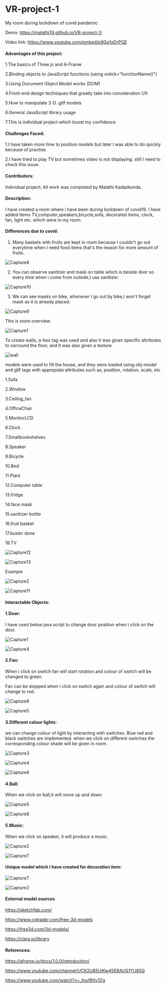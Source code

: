 # VR-project-1

 My room during lockdown of covid pandemic
 
Demo: https://malathi74.github.io/VR-project-1/

Video link: https://www.youtube.com/embed/p9Gq1xDrPQE

#### Advantages of this project:

1.The basics of Three.js and A-Frame

2.Binding objects to JavaScript functions (using onlick="functionName()")

3.Using Document Object Model works (DOM)

4.Front-end design techniques that greatly take into consideration UX

5.How to manipulate 3-D .gltf models

6.General JavaScript library usage

7.This is individual project which boost my confidence 

#### Challenges Faced:

1.I have taken more time to position models but later I was able to do quickly because of practise

2.I have tried to play TV but sometimes video is not displaying. still I need to check this issue.


#### Contributors:

Individual project; All work was completed by Malathi Kadipikonda.

#### Description:

I have created a room where i have been during lockdown of covid19. I have added items TV,computer,speakers,bicycle,sofa, decorated items, clock, fan, light etc. which were in my room.

#### Differences due to covid:

1. Many baskets with fruits are kept in room because I couldn't go out everytime when I need food items that's the reason for more amount of fruits.

![Capture8](https://user-images.githubusercontent.com/72331508/95039821-73f20000-0697-11eb-93b8-7f67ecb542d6.PNG)

2. You can observe sanitizer and mask on table which is beside door so every time when i come from outside,I use sanitizer.

![Capture10](https://user-images.githubusercontent.com/72331508/95039802-689ed480-0697-11eb-8660-9f9943f08ab8.PNG)

3. We can see masks on bike, whenever I go out by bike,I won't forget mask as it is already placed.

![Capture9](https://user-images.githubusercontent.com/72331508/95039816-6e94b580-0697-11eb-8b3e-2933df7a74d8.PNG)

This is room overview.

![Capture1](https://user-images.githubusercontent.com/72331508/95030611-8576e000-0676-11eb-934e-7efbc2f389f5.PNG)

To create walls, a-box tag was used and also it was given specific attributes to sorround the floor, and it was also given a texture

![wall](https://user-images.githubusercontent.com/72331508/95030654-c40c9a80-0676-11eb-867b-8ee6e5aa0b8f.PNG)

models were used to fill the house, and they were loaded using obj-model and gltf tags with appropiate attributes such as, position, rotation, scale, etc

1.Sofa

2.Window

3.Ceiling_fan

4.OfficeChair 

5.MonitorLCD

6.Clock

7.Smallbookshelves

8.Speaker

9.Bicycle

10.Bed

11.Plant

12.Computer table

13.fridge

14.face mask

15.sanitizer bottle

16.fruit basket

17.buster done

18.TV

![Capture12](https://user-images.githubusercontent.com/72331508/95040493-6f2e4b80-0699-11eb-85b1-f47f6a8c326a.PNG)


![Capture13](https://user-images.githubusercontent.com/72331508/95040496-7190a580-0699-11eb-9e43-85507bb12846.PNG)


Example

![Capture2](https://user-images.githubusercontent.com/72331508/95031275-c244d600-067a-11eb-82fc-7584eee9903f.PNG)


![Capture11](https://user-images.githubusercontent.com/72331508/95040210-9fc1b580-0698-11eb-942b-7e5ee15ff840.PNG)


#### Interactable Objects:

#### 1.Door:

I have used below java script to change door position when i click on the door.

![Capture1](https://user-images.githubusercontent.com/72331508/95038113-02b04e00-0693-11eb-8155-c03358f7a585.PNG)

![Capture4](https://user-images.githubusercontent.com/72331508/95031585-6a0ed380-067c-11eb-8042-538cf85b508b.PNG)


#### 2.Fan:

When i click on switch fan will start rotation and colour of switch will be changed to green.

Fan can be stopped when i click on switch again and colour of switch will change to red.

![Capture6](https://user-images.githubusercontent.com/72331508/95038142-152a8780-0693-11eb-885f-78c0478ccf29.PNG)

![Capture5](https://user-images.githubusercontent.com/72331508/95031587-6da25a80-067c-11eb-987c-d1c4c3ed6456.PNG)


#### 3.Different colour lights:

we can change colour of light by interacting with switches. Blue red and black switches are implemented. when we click on different switches the corresponding colour shade will be given in room.

![Capture3](https://user-images.githubusercontent.com/72331508/95038128-0cd24c80-0693-11eb-83c0-d79985dabdea.PNG)

![Capture4](https://user-images.githubusercontent.com/72331508/95038133-0f34a680-0693-11eb-9c73-09ce6d423db8.PNG)

![Capture6](https://user-images.githubusercontent.com/72331508/95031589-7004b480-067c-11eb-9eac-005079d0878d.PNG)

#### 4.Ball:

When we click on ball,it will move up and down

![Capture5](https://user-images.githubusercontent.com/72331508/95038135-122f9700-0693-11eb-8238-035d2ee8e7b8.PNG)

![Capture8](https://user-images.githubusercontent.com/72331508/95031817-9bd46a00-067d-11eb-8e5b-923f78f97029.PNG)

#### 5.Music:

When we click on speaker, it will produce a music.

![Capture2](https://user-images.githubusercontent.com/72331508/95038122-08a62f00-0693-11eb-826b-d36659b6c49b.PNG)

![Capture7](https://user-images.githubusercontent.com/72331508/95031815-98d97980-067d-11eb-9230-99f4af10a248.PNG)

#### Unique model which i have created for decoration item:

![Capture7](https://user-images.githubusercontent.com/72331508/95038934-fc22d600-0694-11eb-9d89-3dcb5e4efb9f.PNG)

![Capture3](https://user-images.githubusercontent.com/72331508/95031583-6713e300-067c-11eb-907a-403d2cddc3e7.PNG)


#### External model sources

https://sketchfab.com/

https://www.cgtrader.com/free-3d-models

https://free3d.com/3d-models/

https://clara.io/library

#### References:

https://aframe.io/docs/1.0.0/introduction/

https://www.youtube.com/channel/UCK2U85UiKw45EBAUS1YU85Q

https://www.youtube.com/watch?v=_foufB0v1Zg
